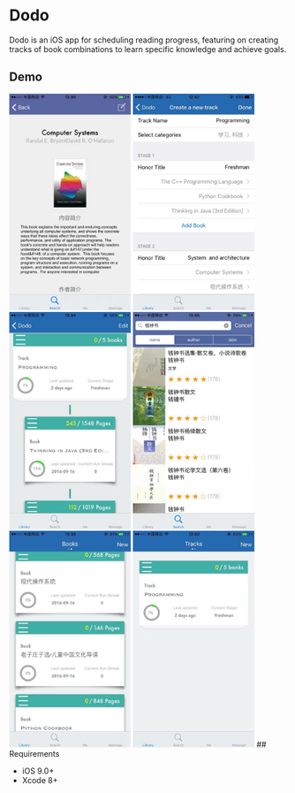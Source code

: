# Dodo
Dodo is an iOS app for scheduling reading progress, featuring on creating tracks of book combinations to learn specific knowledge and achieve goals.

## Demo
<img src="pic/1.JPG" width="220">
<img src="pic/2.JPG" width="220">
<img src="pic/3.JPG" width="220">
<img src="pic/4.JPG" width="220">
<img src="pic/5.JPG" width="220">
<img src="pic/6.JPG" width="220">
## Requirements

* iOS 9.0+
* Xcode 8+
